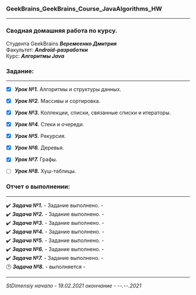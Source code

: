 ### GeekBrains_GeekBrains_Course_JavaAlgorithms_HW
---
### Сводная домашняя работа по курсу.
Студента GeekBrains ***Веремеенко Дмитрия***    
Факультет: ***Android-разработки***    
Курс: ***Алгоритмы Java***
### Задание:
---
- [X] ***Урок №1.*** Алгоритмы и структуры данных.
- [X] ***Урок №2.*** Массивы и сортировка.
- [X] ***Урок №3.*** Коллекции, списки, связанные списки и итераторы.
- [X] ***Урок №4.*** Стеки и очереди.
- [X] ***Урок №5.*** Рекурсия.
- [X] ***Урок №6.*** Деревья.
- [X] ***Урок №7.*** Графы.
- [ ] ***Урок №8.*** Хуш-таблицы.


### Отчет о выполнении:
---    
:heavy_check_mark: ***Задача №1.***	 - Задание выполнено. -        
:heavy_check_mark: ***Задача №2.***	 - Задание выполнено. -    
:heavy_check_mark: ***Задача №3.***	 - Задание выполнено. -    
:heavy_check_mark: ***Задача №4.***	 - Задание выполнено. -    
:heavy_check_mark: ***Задача №5.***	 - Задание выполнено. -    
:heavy_check_mark: ***Задача №6.***	 - Задание выполнено. -    
:heavy_check_mark: ***Задача №7.***	 - Задание выполнено. -    
:clock2: ***Задача №8.***	 - выполняется -
      
---   

*StDimensiy начало - 19.02.2021 окончание - --.--.2021*

